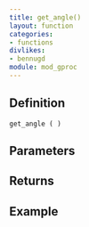 ```yaml
---
title: get_angle()
layout: function
categories:
- functions
divlikes:
- bennugd
module: mod_gproc
---
```


## Definition

    get_angle ( )

## Parameters

## Returns

## Example
